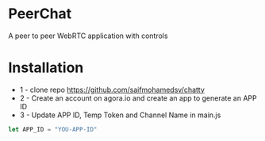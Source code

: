 # PeerChat

A peer to peer WebRTC application with controls

# Installation

* 1 - clone repo https://github.com/saifmohamedsv/chatty
* 2 - Create an account on agora.io and create an app to generate an APP ID
* 3 - Update APP ID, Temp Token and Channel Name in main.js

```javascript
let APP_ID = "YOU-APP-ID"
```